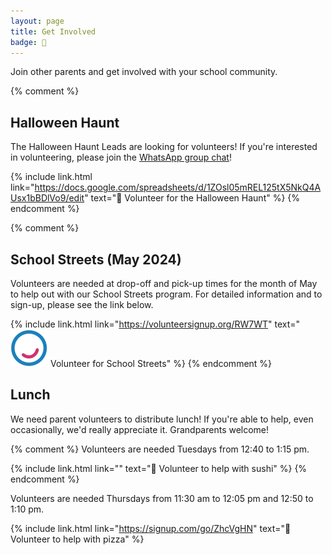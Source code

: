 ```yaml
---
layout: page
title: Get Involved
badge: 🙌
---
```


Join other parents and get involved with your school community.

{% comment %}
## Halloween Haunt

The Halloween Haunt Leads are looking for volunteers! If you're interested in volunteering, please join the [WhatsApp group chat](https://chat.whatsapp.com/BwynZctcTWX6mHmWlXPa03)!

{% include link.html link="https://docs.google.com/spreadsheets/d/1ZOsl05mREL125tX5NkQ4AUsx1bBDlVo9/edit" text="🎃 Volunteer for the Halloween Haunt" %}
{% endcomment %}

{% comment %}
## School Streets (May 2024)

Volunteers are needed at drop-off and pick-up times for the month of May to help out with our School Streets program. For detailed information and to sign-up, please see the link below.

{% include link.html link="https://volunteersignup.org/RW7WT" text="![Walk Bike Roll](/assets/img/wbr_logo.png) Volunteer for School Streets" %}
{% endcomment %}

## Lunch

We need parent volunteers to distribute lunch! If you're able to help, even occasionally, we'd really appreciate it. Grandparents welcome!

{% comment %}
Volunteers are needed Tuesdays from 12:40 to 1:15 pm.

{% include link.html link="" text="🍣 Volunteer to help with sushi" %}
{% endcomment %}

Volunteers are needed Thursdays from 11:30 am to 12:05 pm and 12:50 to 1:10 pm.

{% include link.html link="https://signup.com/go/ZhcVgHN" text="🍕 Volunteer to help with pizza" %}